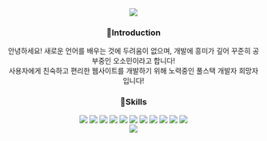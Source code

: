 
<div align=center>

<img src="https://capsule-render.vercel.app/api?type=waving&color=auto&height=300&section=header&text=hi!&nbsp;I'm&nbsp;Somin&nbsp;Oh&fontSize=60" />

### 🔭Introduction
    
안녕하세요! 새로운 언어를 배우는 것에 두려움이 없으며, 개발에 흥미가 깊어 꾸준히 공부중인 오소민이라고 합니다!
<br>
사용자에게 친숙하고 편리한 웹사이트를 개발하기 위해 노력중인 풀스택 개발자 희망자입니다!

    
### 🌿Skills
<img src="https://img.shields.io/badge/java-007396?style=flat&logo=java&logoColor=white"> 
<img src="https://img.shields.io/badge/Python-3776AB?style=flat&logo=Python&logoColor=white"/>
<img src="https://img.shields.io/badge/HTML5-E34F26?style=flat&logo=HTML5&logoColor=white"/>
<img src="https://img.shields.io/badge/CSS3-1572B6?style=flat&logo=CSS3&logoColor=white"/>
<img src="https://img.shields.io/badge/JavaScript-F7DF1E?style=flat&logo=JavaScript&logoColor=white"/>

<img src="https://img.shields.io/badge/React-blue?style=flat&logo=React&logoColor=white"/>
<img src="https://img.shields.io/badge/node.js-339933?style=flat&logo=Node.js&logoColor=white">
<img src="https://img.shields.io/badge/SpringBoot-6DB33F?style=flat&logo=SpringBoot&logoColor=white"/>

<img src="https://img.shields.io/badge/MySQL-4479A1?style=flat&logo=MySQL&logoColor=white"/>
<img src="https://img.shields.io/badge/mongoDB-47A248?style=flat&logo=MongoDB&logoColor=white">
<img src="https://img.shields.io/badge/oracle-F80000?style=flat&logo=oracle&logoColor=white"> 




<br>
<img src="https://github-readme-stats.vercel.app/api/top-langs/?username=o-dim&layout=compact" />

</div>
